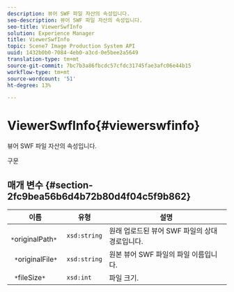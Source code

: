 ```yaml
---
description: 뷰어 SWF 파일 자산의 속성입니다.
seo-description: 뷰어 SWF 파일 자산의 속성입니다.
seo-title: ViewerSwfInfo
solution: Experience Manager
title: ViewerSwfInfo
topic: Scene7 Image Production System API
uuid: 1432b0b0-7084-4eb0-a3cd-0e5bee2a5649
translation-type: tm+mt
source-git-commit: 7bc7b3a86fbcdc57cfdc31745fae3afc06e44b15
workflow-type: tm+mt
source-wordcount: '51'
ht-degree: 13%

---
```



# ViewerSwfInfo{#viewerswfinfo}

뷰어 SWF 파일 자산의 속성입니다.

구문

## 매개 변수 {#section-2fc9bea56b6d4b72b80d4f04c5f9b862}

| 이름 | 유형 | 설명 |
|---|---|---|
| ` *`originalPath`*` | `xsd:string` | 원래 업로드된 뷰어 SWF 파일의 상대 경로입니다. |
| ` *`originalFile`*` | `xsd:string` | 원본 뷰어 SWF 파일의 파일 이름입니다. |
| ` *`fileSize`*` | `xsd:int` | 파일 크기. |

